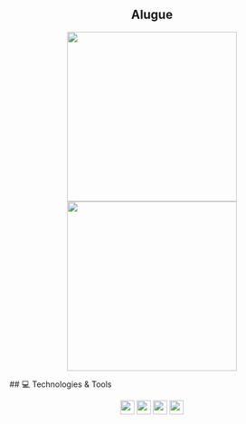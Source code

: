 <span align="center">

##  Alugue</h2>

</span>



<p align="center">
<img src="https://user-images.githubusercontent.com/94797730/143960127-8e38aff3-372f-4523-8963-da5ab826b100.jpeg" width="300px" />   
  <img src="https://user-images.githubusercontent.com/94797730/143960784-d257962b-8713-41e9-bc1c-caf85e086226.jpeg" width="300px" />
  </p>
## 💻 Technologies & Tools

<p align="center">
  
 <img src="https://img.shields.io/badge/-javascript-%23F7DF1E?style=flat-square&logo=javascript&logoColor=black" height="25"/>
 <img src="https://img.shields.io/badge/react%20-%2320232a.svg?&style=for-the-badge&logo=react&logoColor=%2361DAFB" height="25"/>
 <img src="https://user-images.githubusercontent.com/94797730/143961859-7b6cb3fd-cb7f-4f22-b2fd-7411d93928a6.png" height="25"/>
 <img src="https://img.shields.io/badge/-GitHub-181717?style=flat-square&logo=github" height="25"/>


</p>



